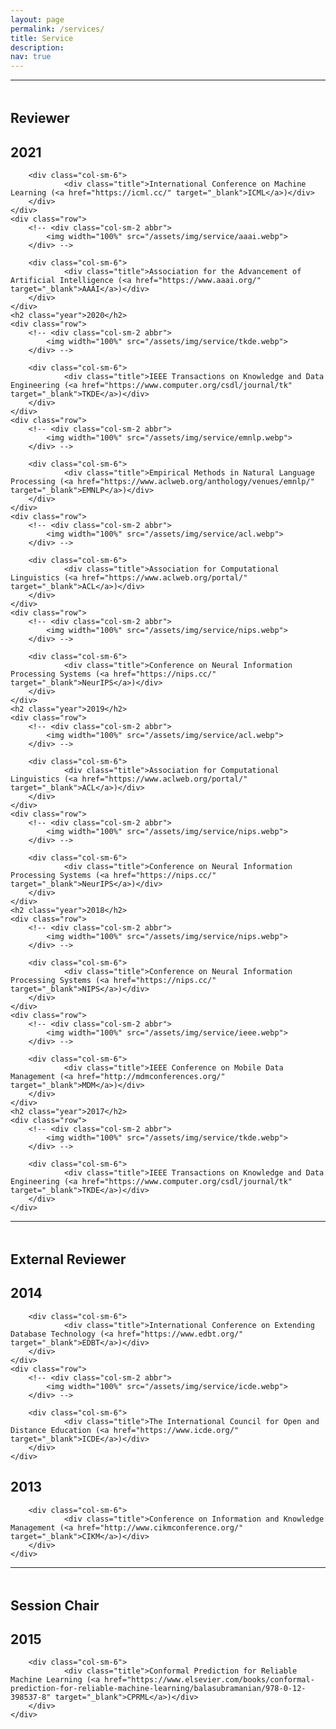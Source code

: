 ```yaml
---
layout: page
permalink: /services/
title: Service
description:
nav: true
---
```


<style>
.head{
margin-top: 3rem;
}

</style>

<hr>
<h2 class="head">Reviewer</h2>

<div class="publications">
	<h2 class="year">2021</h2>
	<div class="row">
  		<!-- <div class="col-sm-2 abbr">
    		<img width="100%" src="/assets/img/service/icml.webp">
  		</div> -->

  		<div class="col-sm-6">
      			<div class="title">International Conference on Machine Learning (<a href="https://icml.cc/" target="_blank">ICML</a>)</div>
  		</div>
	</div>
	<div class="row">
  		<!-- <div class="col-sm-2 abbr">
    		<img width="100%" src="/assets/img/service/aaai.webp">
  		</div> -->

  		<div class="col-sm-6">
      			<div class="title">Association for the Advancement of Artificial Intelligence (<a href="https://www.aaai.org/" target="_blank">AAAI</a>)</div>
  		</div>
	</div>
	<h2 class="year">2020</h2>
	<div class="row">
  		<!-- <div class="col-sm-2 abbr">
    		<img width="100%" src="/assets/img/service/tkde.webp">
  		</div> -->

  		<div class="col-sm-6">
      			<div class="title">IEEE Transactions on Knowledge and Data Engineering (<a href="https://www.computer.org/csdl/journal/tk" target="_blank">TKDE</a>)</div>
  		</div>
	</div>
	<div class="row">
  		<!-- <div class="col-sm-2 abbr">
    		<img width="100%" src="/assets/img/service/emnlp.webp">
  		</div> -->

  		<div class="col-sm-6">
      			<div class="title">Empirical Methods in Natural Language Processing (<a href="https://www.aclweb.org/anthology/venues/emnlp/" target="_blank">EMNLP</a>)</div>
  		</div>
	</div>
	<div class="row">
  		<!-- <div class="col-sm-2 abbr">
    		<img width="100%" src="/assets/img/service/acl.webp">
  		</div> -->

  		<div class="col-sm-6">
      			<div class="title">Association for Computational Linguistics (<a href="https://www.aclweb.org/portal/" target="_blank">ACL</a>)</div>
  		</div>
	</div>
	<div class="row">
  		<!-- <div class="col-sm-2 abbr">
    		<img width="100%" src="/assets/img/service/nips.webp">
  		</div> -->

  		<div class="col-sm-6">
      			<div class="title">Conference on Neural Information Processing Systems (<a href="https://nips.cc/" target="_blank">NeurIPS</a>)</div>
  		</div>
	</div>
	<h2 class="year">2019</h2>
	<div class="row">
  		<!-- <div class="col-sm-2 abbr">
    		<img width="100%" src="/assets/img/service/acl.webp">
  		</div> -->

  		<div class="col-sm-6">
      			<div class="title">Association for Computational Linguistics (<a href="https://www.aclweb.org/portal/" target="_blank">ACL</a>)</div>
  		</div>
	</div>
	<div class="row">
  		<!-- <div class="col-sm-2 abbr">
    		<img width="100%" src="/assets/img/service/nips.webp">
  		</div> -->

  		<div class="col-sm-6">
      			<div class="title">Conference on Neural Information Processing Systems (<a href="https://nips.cc/" target="_blank">NeurIPS</a>)</div>
  		</div>
	</div>
	<h2 class="year">2018</h2>
	<div class="row">
  		<!-- <div class="col-sm-2 abbr">
    		<img width="100%" src="/assets/img/service/nips.webp">
  		</div> -->

  		<div class="col-sm-6">
      			<div class="title">Conference on Neural Information Processing Systems (<a href="https://nips.cc/" target="_blank">NIPS</a>)</div>
  		</div>
	</div>
	<div class="row">
  		<!-- <div class="col-sm-2 abbr">
    		<img width="100%" src="/assets/img/service/ieee.webp">
  		</div> -->

  		<div class="col-sm-6">
      			<div class="title">IEEE Conference on Mobile Data Management (<a href="http://mdmconferences.org/" target="_blank">MDM</a>)</div>
  		</div>
	</div>
	<h2 class="year">2017</h2>
	<div class="row">
  		<!-- <div class="col-sm-2 abbr">
    		<img width="100%" src="/assets/img/service/tkde.webp">
  		</div> -->

  		<div class="col-sm-6">
      			<div class="title">IEEE Transactions on Knowledge and Data Engineering (<a href="https://www.computer.org/csdl/journal/tk" target="_blank">TKDE</a>)</div>
  		</div>
	</div>

</div>


<hr>
<h2 class="head">External Reviewer</h2>

<div class="publications">
	<h2 class="year">2014</h2>
	<div class="row">
  		<!-- <div class="col-sm-2 abbr">
    		<img width="100%" src="/assets/img/service/edbt.webp">
  		</div> -->

  		<div class="col-sm-6">
      			<div class="title">International Conference on Extending Database Technology (<a href="https://www.edbt.org/" target="_blank">EDBT</a>)</div>
  		</div>
	</div>
	<div class="row">
  		<!-- <div class="col-sm-2 abbr">
    		<img width="100%" src="/assets/img/service/icde.webp">
  		</div> -->

  		<div class="col-sm-6">
      			<div class="title">The International Council for Open and Distance Education (<a href="https://www.icde.org/" target="_blank">ICDE</a>)</div>
  		</div>
	</div>
<h2 class="year">2013</h2>
<div class="row">
  		<!-- <div class="col-sm-2 abbr">
    		<img width="100%" src="/assets/img/service/cikm.webp">
  		</div> -->

  		<div class="col-sm-6">
      			<div class="title">Conference on Information and Knowledge Management (<a href="http://www.cikmconference.org/" target="_blank">CIKM</a>)</div>
  		</div>
	</div>
</div>

<hr>
<h2 class="head">Session Chair</h2>

<div class="publications">
	<h2 class="year">2015</h2>
	<div class="row">
  		<!-- <div class="col-sm-2 abbr">
    		<img width="100%" src="/assets/img/service/cprml.webp">
  		</div> -->

  		<div class="col-sm-6">
      			<div class="title">Conformal Prediction for Reliable Machine Learning (<a href="https://www.elsevier.com/books/conformal-prediction-for-reliable-machine-learning/balasubramanian/978-0-12-398537-8" target="_blank">CPRML</a>)</div>
  		</div>
	</div>

</div>